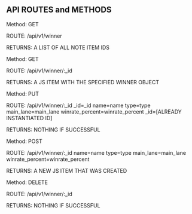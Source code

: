 
## API ROUTES and METHODS

Method: GET

ROUTE: /api/v1/winner

RETURNS: A LIST OF ALL NOTE ITEM IDS

Method: GET

ROUTE: /api/v1/winner/:_id

RETURNS: A JS ITEM WITH THE SPECIFIED WINNER OBJECT

Method: PUT

ROUTE: /api/v1/winner/:_id _id=_id name=name type=type main_lane=main_lane winrate_percent=winrate_percent _id=[ALREADY INSTANTIATED ID]

RETURNS: NOTHING IF SUCCESSFUL

Method: POST

ROUTE: /api/v1/winner/:_id name=name type=type main_lane=main_lane winrate_percent=winrate_percent

RETURNS: A NEW JS ITEM THAT WAS CREATED

Method: DELETE

ROUTE: /api/v1/winner/:_id

RETURNS: NOTHING IF SUCCESSFUL
